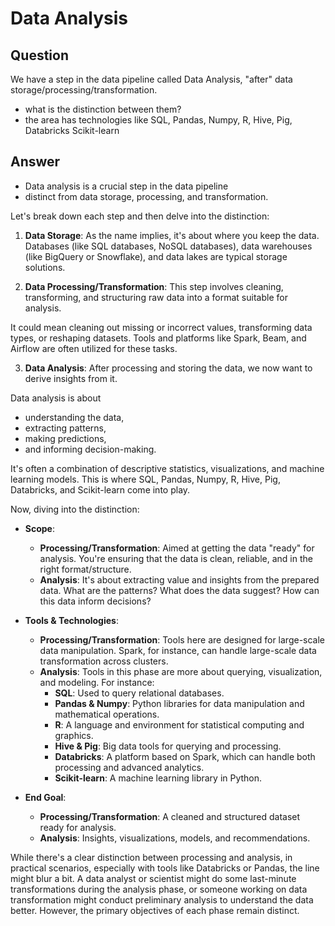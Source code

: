# Data Analysis

## Question

We have a step in the data pipeline called Data Analysis, "after" data storage/processing/transformation.

- what is the distinction between them?
- the area has technologies like SQL, Pandas, Numpy, R, Hive, Pig, Databricks Scikit-learn

## Answer

- Data analysis is a crucial step in the data pipeline
- distinct from data storage, processing, and transformation.

Let's break down each step and then delve into the distinction:

1. **Data Storage**: As the name implies, it's about where you keep the data. Databases (like SQL databases, NoSQL databases), data warehouses (like BigQuery or Snowflake), and data lakes are typical storage solutions.

2. **Data Processing/Transformation**: This step involves cleaning, transforming, and structuring raw data into a format suitable for analysis.

It could mean cleaning out missing or incorrect values, transforming data types, or reshaping datasets. Tools and platforms like Spark, Beam, and Airflow are often utilized for these tasks.

3. **Data Analysis**: After processing and storing the data, we now want to derive insights from it.

Data analysis is about

- understanding the data,
- extracting patterns,
- making predictions,
- and informing decision-making.

It's often a combination of descriptive statistics, visualizations, and machine learning models. This is where SQL, Pandas, Numpy, R, Hive, Pig, Databricks, and Scikit-learn come into play.

Now, diving into the distinction:

- **Scope**:

  - **Processing/Transformation**: Aimed at getting the data "ready" for analysis. You're ensuring that the data is clean, reliable, and in the right format/structure.
  - **Analysis**: It's about extracting value and insights from the prepared data. What are the patterns? What does the data suggest? How can this data inform decisions?

- **Tools & Technologies**:

  - **Processing/Transformation**: Tools here are designed for large-scale data manipulation. Spark, for instance, can handle large-scale data transformation across clusters.
  - **Analysis**: Tools in this phase are more about querying, visualization, and modeling. For instance:
    - **SQL**: Used to query relational databases.
    - **Pandas & Numpy**: Python libraries for data manipulation and mathematical operations.
    - **R**: A language and environment for statistical computing and graphics.
    - **Hive & Pig**: Big data tools for querying and processing.
    - **Databricks**: A platform based on Spark, which can handle both processing and advanced analytics.
    - **Scikit-learn**: A machine learning library in Python.

- **End Goal**:
  - **Processing/Transformation**: A cleaned and structured dataset ready for analysis.
  - **Analysis**: Insights, visualizations, models, and recommendations.

While there's a clear distinction between processing and analysis, in practical scenarios, especially with tools like Databricks or Pandas, the line might blur a bit. A data analyst or scientist might do some last-minute transformations during the analysis phase, or someone working on data transformation might conduct preliminary analysis to understand the data better. However, the primary objectives of each phase remain distinct.

